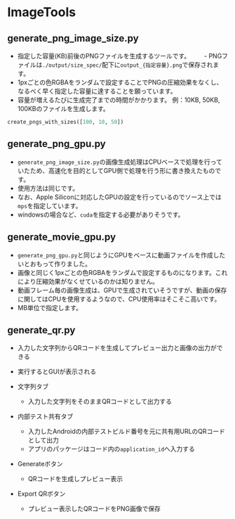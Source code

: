 # ImageTools

## generate_png_image_size.py
- 指定した容量(KB)前後のPNGファイルを生成するツールです。
　　- PNGファイルは`./output/size_spec/`配下に`output_{指定容量}.png`で保存されます。
- 1pxごとの色RGBAをランダムで設定することでPNGの圧縮効果をなくし、なるべく早く指定した容量に達することを願っています。
- 容量が増えるたびに生成完了までの時間がかかります。
例：10KB, 50KB, 100KBのファイルを生成します。
```python
create_pngs_with_sizes([100, 10, 50])
```

## generate_png_gpu.py
- `generate_png_image_size.py`の画像生成処理はCPUベースで処理を行っていたため、高速化を目的としてGPU側で処理を行う形に書き換えたものです。
- 使用方法は同じです。
- なお、Apple Siliconに対応したGPUの設定を行っているのでソース上では`mps`を指定しています。
- windowsの場合など、`cuda`を指定する必要がありそうです。

## generate_movie_gpu.py
- `generate_png_gpu.py`と同じようにGPUをベースに動画ファイルを作成したいとおもって作りました。
- 画像と同じく1pxごとの色RGBAをランダムで設定するものになります。これにより圧縮効果がなくせているのかは知りません。
- 動画フレーム毎の画像生成は、GPUで生成されていそうですが、動画の保存に関してはCPUを使用するようなので、CPU使用率はそこそこ高いです。
- MB単位で指定します。

## generate_qr.py
- 入力した文字列からQRコードを生成してプレビュー出力と画像の出力ができる


- 実行するとGUIが表示される
- 文字列タブ
  - 入力した文字列をそのままQRコードとして出力する
- 内部テスト共有タブ
  - 入力したAndroidの内部テストビルド番号を元に共有用URLのQRコードとして出力
  - アプリのパッケージはコード内の`application_id`へ入力する
- Generateボタン
  - QRコードを生成しプレビュー表示
- Export QRボタン
  - プレビュー表示したQRコードをPNG画像で保存